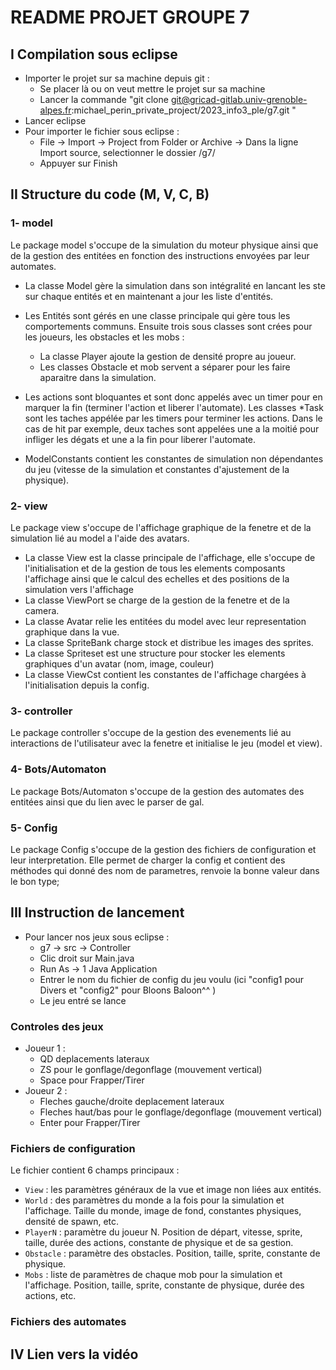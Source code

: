 # README PROJET GROUPE 7

## I Compilation sous eclipse
- Importer le projet sur sa machine depuis git :
  - Se placer là ou on veut mettre le projet sur sa machine
  - Lancer la commande "git clone git@gricad-gitlab.univ-grenoble-alpes.fr:michael_perin_private_project/2023_info3_ple/g7.git "
- Lancer eclipse
- Pour importer le fichier sous eclipse : 
  - File -> Import -> Project from Folder or Archive -> Dans la ligne Import source, selectionner le dossier /g7/
  - Appuyer sur Finish

## II Structure du code (M, V, C, B)
### 1- model
  Le package model s'occupe de la simulation du moteur physique ainsi que de la gestion des entitées en fonction des instructions envoyées par leur automates.
  - La classe Model gère la simulation dans son intégralité en lancant les ste sur chaque entités et en maintenant a jour les liste d'entités.
  - Les Entités sont gérés en une classe principale qui gère tous les comportements communs. Ensuite trois sous classes sont crées pour les joueurs, les obstacles et les mobs :
    - La classe Player ajoute la gestion de densité propre au joueur.
    - Les classes Obstacle et mob servent a séparer pour les faire aparaitre dans la simulation.
  
  - Les actions sont bloquantes et sont donc appelés avec un timer pour en marquer la fin (terminer l'action et liberer l'automate). Les classes *Task sont les taches appélée par les timers pour terminer les actions. Dans le cas de hit par exemple, deux taches sont appelées une a la moitié pour infliger les dégats et une a la fin pour liberer l'automate.
  - ModelConstants contient les constantes de simulation non dépendantes du jeu (vitesse de la simulation et constantes d'ajustement de la physique).

### 2- view
  Le package view s'occupe de l'affichage graphique de la fenetre et de la simulation lié au model a l'aide des avatars.
  - La classe View est la classe principale de l'affichage, elle s'occupe de l'initialisation et de la gestion de tous les elements composants l'affichage ainsi que le calcul des echelles et des positions de la simulation vers l'affichage
  - La classe ViewPort se charge de la gestion de la fenetre et de la camera.
  - La classe Avatar relie les entitées du model avec leur representation graphique dans la vue.
  - La classe SpriteBank charge stock et distribue les images des sprites.
  - La classe Spriteset est une structure pour stocker les elements graphiques d'un avatar (nom, image, couleur)
  - La classe ViewCst contient les constantes de l'affichage chargées à l'initialisation depuis la config.

### 3- controller
  Le package controller s'occupe de la gestion des evenements lié au interactions de l'utilisateur avec la fenetre et initialise le jeu (model et view).
### 4- Bots/Automaton
  Le package Bots/Automaton s'occupe de la gestion des automates des entitées ainsi que du lien avec le parser de gal.
### 5- Config
  Le package Config s'occupe de la gestion des fichiers de configuration et leur interpretation.
  Elle permet de charger la config et contient des méthodes qui donné des nom de parametres, renvoie la bonne valeur dans le bon type;

## III Instruction de lancement
- Pour lancer nos jeux sous eclipse :
  - g7 -> src -> Controller
  - Clic droit sur Main.java
  - Run As -> 1 Java Application
  - Entrer le nom du fichier de config du jeu voulu (ici "config1 pour Divers et "config2" pour Bloons Baloon^^ )
  - Le jeu entré se lance

### Controles des jeux

  - Joueur 1 : 
    - QD deplacements lateraux
    - ZS pour le gonflage/degonflage (mouvement vertical)
    - Space pour Frapper/Tirer
  - Joueur 2 : 
    - Fleches gauche/droite deplacement lateraux
    - Fleches haut/bas pour le gonflage/degonflage (mouvement vertical)
    - Enter pour Frapper/Tirer

### Fichiers de configuration

Le fichier contient 6 champs principaux :
- `View` : les paramètres généraux de la vue et image non liées aux entités.
- `World` : des paramètres du monde a la fois pour la simulation et l'affichage. Taille du monde, image de fond, constantes physiques, densité de spawn, etc.
- `PlayerN` : paramètre du joueur N. Position de départ, vitesse, sprite, taille, durée des actions, constante de physique et de sa gestion.
- `Obstacle` : paramètre des obstacles. Position, taille, sprite, constante de physique.
- `Mobs` : liste de paramètres de chaque mob pour la simulation et l'affichage. Position, taille, sprite, constante de physique, durée des actions, etc.
### Fichiers des automates

## IV Lien vers la vidéo